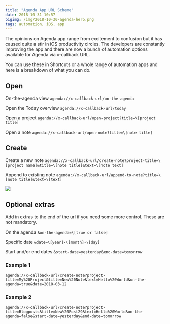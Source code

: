 ```yaml
---
title: "Agenda App URL Scheme"
date: 2018-10-31 10:57
bigimg: /img/2018-10-30-agenda-hero.png
tags: automation, iOS, app
---
```

The opinions on Agenda app range from excitement to confusion but it has caused quite a stir in iOS productivity circles. The developers are constantly improving the app and there are now a bunch of automation options available for Agenda via x-callback URL.

You can use these in Shortcuts or a whole range of automation apps and here is a breakdown of what you can do.  

## Open
On-the-agenda view
`agenda://x-callback-url/on-the-agenda
`

Open the Today overview
`agenda://x-callback-url/today
`

Open a project
`agenda://x-callback-url/open-project?title=\[project title]
`

Open a note
`agenda://x-callback-url/open-note?title=\[note title]
`

## Create
Create a new note
`agenda://x-callback-url/create-note?project-title=\[project name]&title=\[note title]&text=\[note text]
`

Append to existing note
`agenda://x-callback-url/append-to-note?title=\[note title]&text=\[text]
`

![](https://gr36.com/img/2018-10-30-agenda-screenshots.png)

## Optional extras
Add in extras to the end of the url if you need some more control. These are not mandatory.

On the agenda
`&on-the-agenda=\[true or false]
`

Specific date
`&date=\[year]-\[month]-\[day]
`

Start and/or end dates
`&start-date=yesterday&end-date=tomorrow
`

### Example 1
`agenda://x-callback-url/create-note?project-title=My%20Project&title=New%20Note&text=Hello%20World&on-the-agenda=true&date=2018-03-12
`

### Example 2
`agenda://x-callback-url/create-note?project-title=Blogposts&title=New%20Post29&text=Hello%20World&on-the-agenda=false&start-date=yesterday&end-date=tomorrow`
